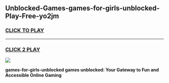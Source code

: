 
## Unblocked-Games-games-for-girls-unblocked-Play-Free-yo2jm
<h3>
<a href="https://premium76.site?title=games-for-girls-unblocked&ref=24M">CLICK TO PLAY</a></h3>
<hr>

<h3>
<a href="https://premium76.site?title=games-for-girls-unblocked&ref=24M">CLICK 2 PLAY</a>
  
</h3>

<a href="https://premium76.site?title=games-for-girls-unblocked&ref=24M"><img src="https://clearcache.store/games.png"></a>


**games-for-girls-unblocked games unblocked: Your Gateway to Fun and Accessible Online Gaming**
